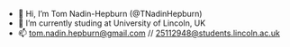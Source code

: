 - 👋 Hi, I’m Tom Nadin-Hepburn (@TNadinHepburn)
- 🌱 I’m currently studing at University of Lincoln, UK
- 📫 tom.nadin.hepburn@gmail.com // 25112948@students.lincoln.ac.uk

<!---
TNadinHepburn/TNadinHepburn is a ✨ special ✨ repository because its `README.md` (this file) appears on your GitHub profile.
You can click the Preview link to take a look at your changes.
--->
